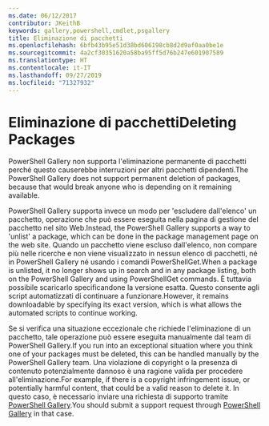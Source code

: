 ```yaml
---
ms.date: 06/12/2017
contributor: JKeithB
keywords: gallery,powershell,cmdlet,psgallery
title: Eliminazione di pacchetti
ms.openlocfilehash: 6bfb43b95e51d38bd606198cb8d2d9af0aa0be1e
ms.sourcegitcommit: 4a2cf30351620a58ba95ff5d76b247e601907589
ms.translationtype: HT
ms.contentlocale: it-IT
ms.lasthandoff: 09/27/2019
ms.locfileid: "71327932"
---
```

# <a name="deleting-packages"></a><span data-ttu-id="587cc-103">Eliminazione di pacchetti</span><span class="sxs-lookup"><span data-stu-id="587cc-103">Deleting Packages</span></span>

<span data-ttu-id="587cc-104">PowerShell Gallery non supporta l'eliminazione permanente di pacchetti perché questo causerebbe interruzioni per altri pacchetti dipendenti.</span><span class="sxs-lookup"><span data-stu-id="587cc-104">The PowerShell Gallery does not support permanent deletion of packages, because that would break anyone who is depending on it remaining available.</span></span>

<span data-ttu-id="587cc-105">PowerShell Gallery supporta invece un modo per 'escludere dall'elenco' un pacchetto, operazione che può essere eseguita nella pagina di gestione del pacchetto nel sito Web.</span><span class="sxs-lookup"><span data-stu-id="587cc-105">Instead, the PowerShell Gallery supports a way to 'unlist' a package, which can be done in the package management page on the web site.</span></span>
<span data-ttu-id="587cc-106">Quando un pacchetto viene escluso dall'elenco, non compare più nelle ricerche e non viene visualizzato in nessun elenco di pacchetti, né in PowerShell Gallery né usando i comandi PowerShellGet.</span><span class="sxs-lookup"><span data-stu-id="587cc-106">When a package is unlisted, it no longer shows up in search and in any package listing, both on the PowerShell Gallery and using PowerShellGet commands.</span></span>
<span data-ttu-id="587cc-107">È tuttavia possibile scaricarlo specificandone la versione esatta. Questo consente agli script automatizzati di continuare a funzionare.</span><span class="sxs-lookup"><span data-stu-id="587cc-107">However, it remains downloadable by specifying its exact version, which is what allows the automated scripts to continue working.</span></span>

<span data-ttu-id="587cc-108">Se si verifica una situazione eccezionale che richiede l'eliminazione di un pacchetto, tale operazione può essere eseguita manualmente dal team di PowerShell Gallery.</span><span class="sxs-lookup"><span data-stu-id="587cc-108">If you run into an exceptional situation where you think one of your packages must be deleted, this can be handled manually by the PowerShell Gallery team.</span></span>
<span data-ttu-id="587cc-109">Una violazione di copyright o la presenza di contenuto potenzialmente dannoso è una ragione valida per procedere all'eliminazione.</span><span class="sxs-lookup"><span data-stu-id="587cc-109">For example, if there is a copyright infringement issue, or potentially harmful content, that could be a valid reason to delete it.</span></span>
<span data-ttu-id="587cc-110">In questo caso, è necessario inviare una richiesta di supporto tramite [PowerShell Gallery](https://www.PowerShellGallery.com).</span><span class="sxs-lookup"><span data-stu-id="587cc-110">You should submit a support request through [PowerShell Gallery](https://www.PowerShellGallery.com) in that case.</span></span>
